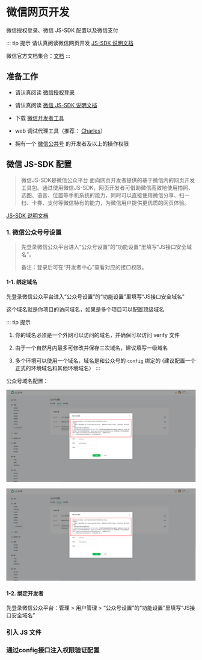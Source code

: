 # 微信网页开发

微信授权登录、微信 JS-SDK 配置以及微信支付

::: tip 提示
请认真阅读微信网页开发 [JS-SDK 说明文档](https://developers.weixin.qq.com/doc/offiaccount/OA_Web_Apps/JS-SDK.html)

微信官方文档集合：[文档](https://developers.weixin.qq.com/doc/)
:::

## 准备工作
- 请认真阅读 [微信授权登录](https://developers.weixin.qq.com/doc/offiaccount/OA_Web_Apps/Wechat_webpage_authorization.html)

- 请认真阅读 [微信 JS-SDK 说明文档](https://developers.weixin.qq.com/doc/offiaccount/OA_Web_Apps/Wechat_webpage_authorization.html
)
- 下载 [微信开发者工具](https://developers.weixin.qq.com/miniprogram/dev/devtools/download.html)
- web 调试代理工具（推荐： [Charles](https://www.charlesproxy.com/)）
- 拥有一个 [微信公共号](https://mp.weixin.qq.com/) 的开发者及以上的操作权限

## 微信 JS-SDK 配置

>微信JS-SDK是微信公众平台 面向网页开发者提供的基于微信内的网页开发工具包。通过使用微信JS-SDK，网页开发者可借助微信高效地使用拍照、选图、语音、位置等手机系统的能力，同时可以直接使用微信分享、扫一扫、卡券、支付等微信特有的能力，为微信用户提供更优质的网页体验。

[JS-SDK 说明文档](https://developers.weixin.qq.com/doc/offiaccount/OA_Web_Apps/Wechat_webpage_authorization.html)

### 1. 微信公众号号设置
> 先登录微信公众平台进入“公众号设置”的“功能设置”里填写“JS接口安全域名”。
>
> 备注：登录后可在“开发者中心”查看对应的接口权限。

#### 1-1. 绑定域名
 
先登录微信公众平台进入“公众号设置”的“功能设置”里填写“JS接口安全域名”

这个域名就是你项目的访问域名，如果是多个项目可以配置顶级域名

::: tip 提示
1. 你的域名必须是一个外网可以访问的域名，并确保可以访问 verify 文件 

2. 由于一个自然月内最多可修改并保存三次域名，建议填写一级域名

3. 多个环境可以使用一个域名，域名是和公众号的 `config` 绑定的 (建议配置一个正式的环境域名和其他环境域名）
:::



公众号域名配置：

 ![公众号域名配置](./img/wechat-1.png)

<img src="./img/wechat-1.png" alt="home.png" class="medium-zoom-image">

#### 1-2. 绑定开发者

先登录微信公众平台：管理 > 用户管理 > “公众号设置”的“功能设置”里填写“JS接口安全域名”

### 引入 JS 文件
### 通过config接口注入权限验证配置






